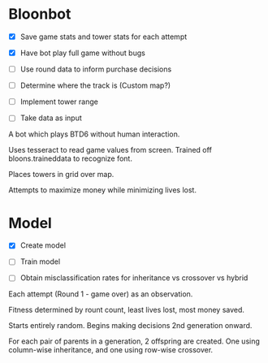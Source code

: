 # Bloonbot


* [x] Save game stats and tower stats for each attempt
      
* [x] Have bot play full game without bugs
      
* [ ] Use round data to inform purchase decisions

* [ ] Determine where the track is (Custom map?)

* [ ] Implement tower range

* [ ] Take data as input

A bot which plays BTD6 without human interaction.

Uses tesseract to read game values from screen. Trained off bloons.traineddata to recognize font.

Places towers in grid over map.

Attempts to maximize money while minimizing lives lost.

# Model

* [x] Create model

* [ ] Train model

* [ ] Obtain misclassification rates for inheritance vs crossover vs hybrid

Each attempt (Round 1 - game over) as an observation.

Fitness determined by rount count, least lives lost, most money saved.

Starts entirely random. Begins making decisions 2nd generation onward.

For each pair of parents in a generation, 2 offspring are created. One using column-wise inheritance, and one using row-wise crossover.
